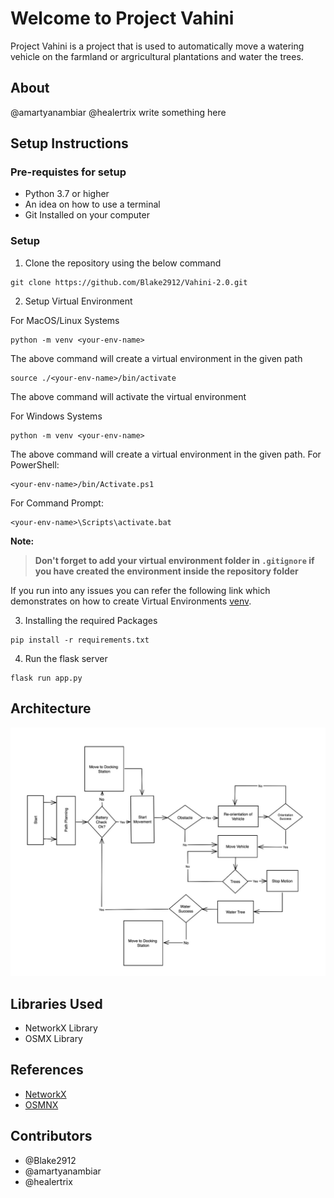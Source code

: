 # Welcome to Project Vahini

Project Vahini is a project that is used to automatically move a watering vehicle on the farmland or argricultural plantations and water the trees.

## About
@amartyanambiar @healertrix write something here

## Setup Instructions

### Pre-requistes for setup
- Python 3.7 or higher
- An idea on how to use a terminal
- Git Installed on your computer

### Setup

1. Clone the repository using the below command

```
git clone https://github.com/Blake2912/Vahini-2.0.git
```

2. Setup Virtual Environment

For MacOS/Linux Systems
```
python -m venv <your-env-name>
```
The above command will create a virtual environment in the given path
```
source ./<your-env-name>/bin/activate
```
The above command will activate the virtual environment

For Windows Systems
```
python -m venv <your-env-name>
```
The above command will create a virtual environment in the given path.
For PowerShell:
```
<your-env-name>/bin/Activate.ps1
```
For Command Prompt:
```
<your-env-name>\Scripts\activate.bat
```

<Strong>
Note:

>Don't forget to add your virtual environment folder in `.gitignore` if you have created the environment inside the repository folder

</Strong>
If you run into any issues you can refer the following link which demonstrates on how to create Virtual Environments <a href="https://docs.python.org/3/library/venv.html">venv</a>.

3. Installing the required Packages

```
pip install -r requirements.txt
```

4. Run the flask server

```
flask run app.py
```

## Architecture
<img src="./doc-assets/Architecture.jpeg"></img>

## Libraries Used
- NetworkX Library
- OSMX Library

## References
- <a href="https://networkx.org">NetworkX</a>
- <a href="https://osmnx.readthedocs.io/en/stable/">OSMNX</a>

## Contributors
* @Blake2912
* @amartyanambiar
* @healertrix